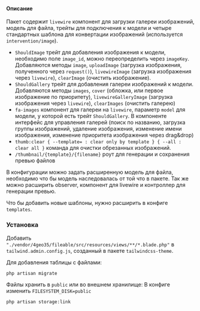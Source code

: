 #### Описание

Пакет содержит `livewire` компонент для загрузки галереи изображений, модель для файла, трейты для подключения к модели и четыре стандартных шаблона для конвертации изображений (используется `intervention/image`).

- `ShouldImage` трейт для добавления изображения к модели, необходимо поле `image_id`, можно переопределить через `imageKey`. Добавляются методы `image`, `uploadImage` (загрузка изображения, полученного через `request()`), `livewireImage` (загрузка изображения через `livewire`), `clearImage` (очистить изображение).
- `ShouldGallery` трейт для добавления галереи изображений к модели. Добавляются методы `images`, `cover` (обложка, или первое изображение по приоритету), `livewireGalleryImage` (загрузка изображения через `livewire`), `clearImages` (очистить галерею)
- `fa-images` компонент для галереи на `livewire`, параметр `model` для модели, у которой есть трейт `ShouldGallery`. В компоненте интерфейс для управления галерей (поиск по названию, загрузка группы изображений, удаление изображения, изменение имени изображения, изменение приоритета изображения через drag&drop)
- `thumb:clear { --template= : clear only by template } { --all : clear all }` команда для очистки обрезанных изображений.
- `/thumbnail/{template}/{filename}` роут для генерации и сохранения превью файлов

В конфигурации можно задать расширенную модель для файла, необходимо что бы модель наследовалась от той что в пакете. Так же можно расширить observer, компонент для livewire и контроллер для генерации превью. 

Что бы добавить новые шаблоны, нужно расширить в конфиге `templates`.

### Установка

Добавить `"./vendor/4geo35/fileable/src/resources/views/**/*.blade.php"` в `tailwind.admin.config.js`, созданный в пакете `tailwindcss-theme`.

Для добавления таблицы с файлами:

    php artisan migrate

Файлы хранить в `public` или во внешнем хранилище: В конфиге изменить `FILESYSTEM_DISK=public`
    
    php artisan storage:link
